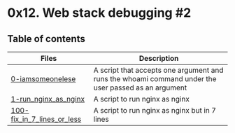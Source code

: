 # 0x12. Web stack debugging #2

## Table of contents
Files | Description
----- | -----------
[0-iamsomeonelese](./0-iamsomeonelese) | A script that accepts one argument and runs the whoami command under the user passed as an argument
[1-run_nginx_as_nginx](./1-run_nginx_as_nginx) | A script to run nginx as nginx
[100-fix_in_7_lines_or_less](./100-fix_in_7_lines_or_less) | A script to run nginx as nginx but in 7 lines
